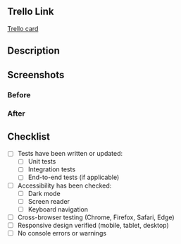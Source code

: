 ## Trello Link

[Trello card](https://trello.com/c/)

## Description

## Screenshots

### Before

### After

## Checklist

- [ ] Tests have been written or updated:
    - [ ] Unit tests
    - [ ] Integration tests
    - [ ] End-to-end tests (if applicable)
- [ ] Accessibility has been checked:
    - [ ] Dark mode
    - [ ] Screen reader
    - [ ] Keyboard navigation
- [ ] Cross-browser testing (Chrome, Firefox, Safari, Edge)
- [ ] Responsive design verified (mobile, tablet, desktop)
- [ ] No console errors or warnings